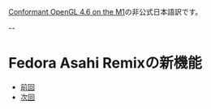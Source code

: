 [Conformant OpenGL 4.6 on the M1](https://asahilinux.org/2024/02/conformant-gl46-on-the-m1/)の非公式日本語訳です。

--
# Fedora Asahi Remixの新機能

- [前回](https://github.com/asfdrwe/asahi-linux-translations/blob/main/PROGRESS202401.md)
- [次回](https://github.com/asfdrwe/asahi-linux-translations/blob/main/PROGRESS202406.md)
